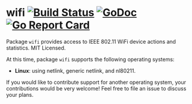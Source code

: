 wifi [![Build Status](https://travis-ci.org/mdlayher/wifi.svg?branch=master)](https://travis-ci.org/mdlayher/wifi) [![GoDoc](https://godoc.org/github.com/mdlayher/wifi?status.svg)](https://godoc.org/github.com/mdlayher/wifi) [![Go Report Card](https://goreportcard.com/badge/github.com/mdlayher/wifi)](https://goreportcard.com/report/github.com/mdlayher/wifi)
====

Package `wifi` provides access to IEEE 802.11 WiFi device actions and statistics.
MIT Licensed.

At this time, package `wifi` supports the following operating systems:

- **Linux**: using netlink, generic netlink, and nl80211.

If you would like to contribute support for another operating system, your
contributions would be very welcome!  Feel free to file an issue to discuss
your plans.